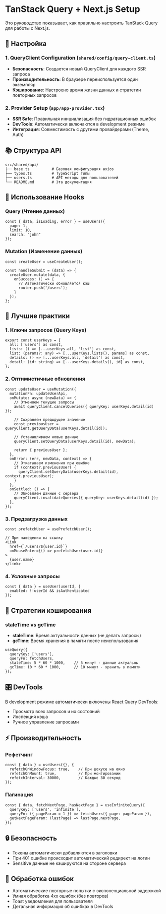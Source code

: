 # TanStack Query + Next.js Setup

Это руководство показывает, как правильно настроить TanStack Query для работы с Next.js.

## 🔧 Настройка

### 1. QueryClient Configuration (`shared/config/query-client.ts`)

- **Безопасность**: Создается новый QueryClient для каждого SSR запроса
- **Производительность**: В браузере переиспользуется один экземпляр
- **Кэширование**: Настроено время жизни данных и стратегии повторных запросов

### 2. Provider Setup (`app/app-provider.tsx`)

- **SSR Safe**: Правильная инициализация без гидратационных ошибок
- **DevTools**: Автоматически включаются в development режиме
- **Интеграция**: Совместимость с другими провайдерами (Theme, Auth)

## 📚 Структура API

```
src/shared/api/
├── base.ts          # Базовая конфигурация axios
├── types.ts         # TypeScript типы
├── users.ts         # API методы для пользователей
└── README.md        # Эта документация
```

## 🎯 Использование Hooks

### Query (Чтение данных)
```tsx
const { data, isLoading, error } = useUsers({
  page: 1,
  limit: 10,
  search: "john"
});
```

### Mutation (Изменение данных)
```tsx
const createUser = useCreateUser();

const handleSubmit = (data) => {
  createUser.mutate(data, {
    onSuccess: () => {
      // Автоматически обновляется кэш
      router.push('/users');
    }
  });
};
```

## 🚀 Лучшие практики

### 1. Ключи запросов (Query Keys)
```tsx
export const userKeys = {
  all: ['users'] as const,
  lists: () => [...userKeys.all, 'list'] as const,
  list: (params?: any) => [...userKeys.lists(), params] as const,
  details: () => [...userKeys.all, 'detail'] as const,
  detail: (id: string) => [...userKeys.details(), id] as const,
};
```

### 2. Оптимистичные обновления
```tsx
const updateUser = useMutation({
  mutationFn: updateUserApi,
  onMutate: async (newData) => {
    // Отменяем текущие запросы
    await queryClient.cancelQueries({ queryKey: userKeys.detail(id) });
    
    // Сохраняем предыдущее значение
    const previousUser = queryClient.getQueryData(userKeys.detail(id));
    
    // Устанавливаем новые данные
    queryClient.setQueryData(userKeys.detail(id), newData);
    
    return { previousUser };
  },
  onError: (err, newData, context) => {
    // Откатываем изменения при ошибке
    if (context?.previousUser) {
      queryClient.setQueryData(userKeys.detail(id), context.previousUser);
    }
  },
  onSettled: () => {
    // Обновляем данные с сервера
    queryClient.invalidateQueries({ queryKey: userKeys.detail(id) });
  },
});
```

### 3. Предзагрузка данных
```tsx
const prefetchUser = usePrefetchUser();

// При наведении на ссылку
<Link 
  href={`/users/${user.id}`}
  onMouseEnter={() => prefetchUser(user.id)}
>
  {user.name}
</Link>
```

### 4. Условные запросы
```tsx
const { data } = useUser(userId, {
  enabled: !!userId && isAuthenticated
});
```

## 🔄 Стратегии кэширования

### staleTime vs gcTime
- **staleTime**: Время актуальности данных (не делать запросы)
- **gcTime**: Время хранения в памяти после неиспользования

```tsx
useQuery({
  queryKey: ['users'],
  queryFn: fetchUsers,
  staleTime: 5 * 60 * 1000,    // 5 минут - данные актуальны
  gcTime: 10 * 60 * 1000,      // 10 минут - хранить в памяти
});
```

## 🎛️ DevTools

В development режиме автоматически включены React Query DevTools:
- Просмотр всех запросов и их состояний
- Инспекция кэша
- Ручное управление запросами

## ⚡ Производительность

### Рефетчинг
```tsx
const { data } = useUsers({}, {
  refetchOnWindowFocus: true,    // При фокусе на окно
  refetchOnMount: true,          // При монтировании
  refetchInterval: 30000,        // Каждые 30 секунд
});
```

### Пагинация
```tsx
const { data, fetchNextPage, hasNextPage } = useInfiniteQuery({
  queryKey: ['users', 'infinite'],
  queryFn: ({ pageParam = 1 }) => fetchUsers({ page: pageParam }),
  getNextPageParam: (lastPage) => lastPage.nextPage,
});
```

## 🔒 Безопасность

- Токены автоматически добавляются в заголовки
- При 401 ошибке происходит автоматический редирект на логин
- Sensitive данные не кэшируются на стороне сервера

## 🐛 Обработка ошибок

- Автоматические повторные попытки с экспоненциальной задержкой
- Умная обработка 4xx ошибок (без повторов)
- Toast уведомления для пользователя
- Детальная информация об ошибках в DevTools